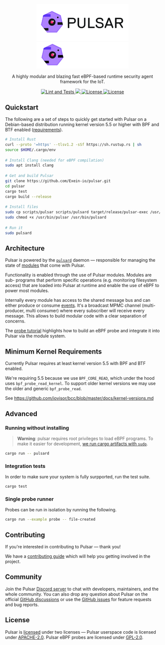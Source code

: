 <div align="center">
  <img width="300" src="res/pulsar-logo-black.png#gh-light-mode-only" alt="Pulsar dark logo">
  <img width="300" src="res/pulsar-logo-white.png#gh-dark-mode-only" alt="Pulsar light logo">
  <p>
  A highly modular and blazing fast eBPF-based runtime security agent framework for the IoT.
  </p>
  <p>
    <a href="https://github.com/Exein-io/pulsar/actions/workflows/test.yml">
      <img src="https://github.com/Exein-io/pulsar/actions/workflows/test.yml/badge.svg?branch=main" alt="Lint and Tests">
    </a>
    <a href="https://discord.gg/ZrySDqhBtZ"><img src="https://img.shields.io/discord/986983233256321075?color=%2331c753&logo=discord">
    <a href="https://opensource.org/licenses/Apache-2.0">
      <img src="https://img.shields.io/badge/License-Apache_2.0-blue.svg" alt="License">
      <img src="https://img.shields.io/badge/License-GPL--2.0-blue.svg" alt="License">
    </a>
  </p>
</div>

## Quickstart

The following are a set of steps to quickly get started with Pulsar on a
Debian-based distribution running kernel version 5.5 or higher with BPF
and BTF enabled ([requirements](#minimum-kernel-requirements)).

```sh
# Install Rust
curl --proto '=https' --tlsv1.2 -sSf https://sh.rustup.rs | sh
source $HOME/.cargo/env

# Install Clang (needed for eBPF compilation)
sudo apt install clang

# Get and build Pulsar
git clone https://github.com/Exein-io/pulsar.git
cd pulsar
cargo test
cargo build --release

# Install files
sudo cp scripts/pulsar scripts/pulsard target/release/pulsar-exec /usr/bin/
sudo chmod +x /usr/bin/pulsar /usr/bin/pulsard

# Run it
sudo pulsard
```

## Architecture

Pulsar is powered by the [`pulsard`](./pulsar/src/pulsard/daemon.rs) 
daemon — responsible for managing the state of [modules](./modules/) 
that come with Pulsar.

Functionality is enabled through the use of Pulsar modules. Modules are sub-
programs that perform specific operations (e.g. monitoring filesystem access) 
that are loaded into Pulsar at runtime and enable the use of eBPF to power
most modules.

Internally every module has access to the shared message bus and can either 
produce or consume [events](./pulsar-core/src/event.rs). It's a broadcast MPMC 
channel (multi-producer, multi consumer) where every subscriber will receive 
every message. This allows to build modular code with a clear separation of 
concerns.

The [probe tutorial](./bpf-common/ProbeTutorial.md) highlights how to build an 
eBPF probe and integrate it into Pulsar via the module system.

## Minimum Kernel Requirements

Currently Pulsar requires at least kernel version 5.5 with BPF and BTF enabled.

We're requiring 5.5 because we use `BPF_CORE_READ`, which under the hood uses
`bpf_probe_read_kernel`. To support older kernel versions we may use the older
and generic `bpf_probe_read`.

See <https://github.com/iovisor/bcc/blob/master/docs/kernel-versions.md>

## Advanced

### Running without installing

> **Warning**: pulsar requires root privileges to load eBPF programs. To make it
> easier for development, [we run cargo artifacts with `sudo`](.cargo/config).

```sh
cargo run -- pulsard
```

### Integration tests

In order to make sure your system is fully surpported, run the test suite.

```sh
cargo test
```

### Single probe runner

Probes can be run in isolation by running the following. 

```sh
cargo run --example probe -- file-created
```

## Contributing

If you're interested in contributing to Pulsar — thank you!

We have a [contributing guide](CONTRIBUTING.md) which will help you getting involved in the project.

## Community

Join the Pulsar [Discord server](https://discord.gg/MQgaTPef7a) to chat with developers, maintainers, and the whole community. You can also drop any question about Pulsar on the official [GitHub discussions](https://github.com/Exein-io/pulsar/discussions) or use the [GitHub issues](https://github.com/Exein-io/pulsar/issues) for feature requests and bug reports.

## License

Pulsar is [licensed](./LICENSE) under two licenses — Pulsar userspace code is licensed under [APACHE-2.0](./LICENSE-APACHE-2.0). Pulsar eBPF probes are licensed under [GPL-2.0](./LICENSE-GPL-2.0).
